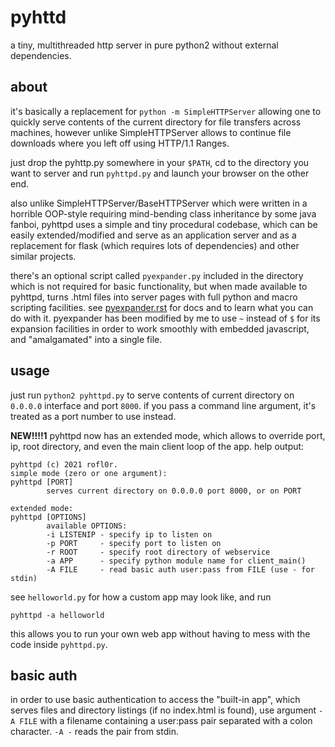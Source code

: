 pyhttd
======

a tiny, multithreaded http server in pure python2 without external
dependencies.

about
-----

it's basically a replacement for `python -m SimpleHTTPServer` allowing
one to quickly serve contents of the current directory for file transfers
across machines, however unlike SimpleHTTPServer allows to continue file
downloads where you left off using HTTP/1.1 Ranges.

just drop the pyhttp.py somewhere in your `$PATH`, cd to the directory
you want to server and run `pyhttpd.py` and launch your browser on the other
end.

also unlike SimpleHTTPServer/BaseHTTPServer which were written in a horrible
OOP-style requiring mind-bending class inheritance by some java fanboi,
pyhttpd uses a simple and tiny procedural codebase, which can be easily
extended/modified and serve as an application server and as a replacement for
flask (which requires lots of dependencies) and other similar projects.

there's an optional script called `pyexpander.py` included in the directory
which is not required for basic functionality, but when made available
to pyhttpd, turns .html files into server pages with full python and macro
scripting facilities. see [pyexpander.rst](pyexpander.rst) for docs and
to learn what you can do with it.
pyexpander has been modified by me to use `~` instead of `$` for its
expansion facilities in order to work smoothly with embedded javascript,
and "amalgamated" into a single file.

usage
-----
just run `python2 pyhttpd.py` to serve contents of current directory
on `0.0.0.0` interface and port `8000`. if you pass a command line
argument, it's treated as a port number to use instead.

**NEW!!!!1**
pyhttpd now has an extended mode, which allows to override port, ip,
root directory, and even the main client loop of the app.
help output:

```
pyhttpd (c) 2021 rofl0r.
simple mode (zero or one argument):
pyhttpd [PORT]
        serves current directory on 0.0.0.0 port 8000, or on PORT

extended mode:
pyhttpd [OPTIONS]
        available OPTIONS:
        -i LISTENIP - specify ip to listen on
        -p PORT     - specify port to listen on
        -r ROOT     - specify root directory of webservice
        -a APP      - specify python module name for client_main()
        -A FILE     - read basic auth user:pass from FILE (use - for stdin)
```

see `helloworld.py` for how a custom app may look like, and run

    pyhttpd -a helloworld

this allows you to run your own web app without having to mess
with the code inside `pyhttpd.py`.

basic auth
----------
in order to use basic authentication to access the "built-in app",
which serves files and directory listings (if no index.html is found),
use argument `-A FILE` with a filename containing a user:pass pair
separated with a colon character. `-A -` reads the pair from stdin.
